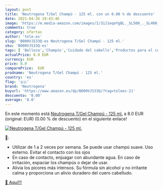 ```yaml
---
layout: post
title: 'Neutrogena T/Gel Champú - 125 ml. con un 0.00 % de descuento'
date: 2021-04-26 19:43:46
image: 'https://m.media-amazon.com/images/I/31J1eqeYgBL._SL500_._SL400_.jpg'
comments: true
category: ofertas
author: 'tole.es'
slug: 'B000VJS33Q-es Neutrogena T/Gel Champú - 125 ml.'
sku: 'B000VJS33Q-es'
tags: [ 'Belleza','Champús','Cuidado del cabello','Productos para el cuidado del cabello','champú','neutrogena', ]
actualPrice: 8.0 EUR
currency: EUR
price: 8.0
comparePrice:  EUR
prodname: 'Neutrogena T/Gel Champú - 125 ml.'
country: 'es'
flag: '🇪🇸'
brand: 'Neutrogena'
buyurl: 'https://www.amazon.es/dp/B000VJS33Q/?tag=tolees-21'
descuento: '0.00'
average: '8.0'
---
```


En este momento está [Neutrogena T/Gel Champú - 125 ml.](https://www.amazon.es/dp/B000VJS33Q/?tag=tolees-21) a 8.0 EUR (original:  EUR) (0.00 %  de descuento) en el siguiente enlace!

[![Neutrogena T/Gel Champú - 125 ml.](https://m.media-amazon.com/images/I/31J1eqeYgBL._SL500_._SL400_.jpg)](https://www.amazon.es/dp/B000VJS33Q/?tag=tolees-21)

🔎:

- Utilizar de 1 a 2 veces por semana. Se puede usar champú suave. Uso externo. Evitar el contacto con los ojos
- En caso de contacto, enjuagar con abundante agua. En caso de irritación, espaciar los champús o dejar de usar.
- Alivia los picores más intensos. Su fórmula sin alcohol y no irritante calma y proporciona un alivio duradero del cuero cabelludo.

[🛒 Aquí!!!](https://www.amazon.es/dp/B000VJS33Q/?tag=tolees-21)
